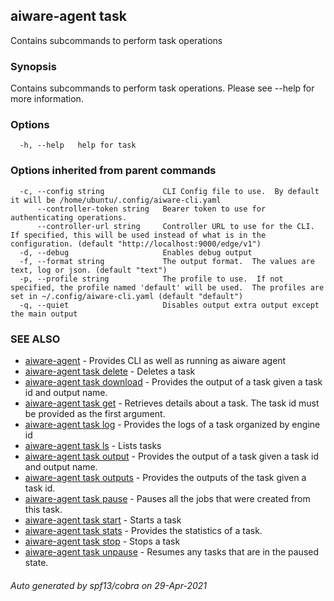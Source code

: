 ## aiware-agent task

Contains subcommands to perform task operations

### Synopsis

Contains subcommands to perform task operations.  Please see --help for more information.

### Options

```
  -h, --help   help for task
```

### Options inherited from parent commands

```
  -c, --config string             CLI Config file to use.  By default it will be /home/ubuntu/.config/aiware-cli.yaml
      --controller-token string   Bearer token to use for authenticating operations.
      --controller-url string     Controller URL to use for the CLI.  If specified, this will be used instead of what is in the configuration. (default "http://localhost:9000/edge/v1")
  -d, --debug                     Enables debug output
  -f, --format string             The output format.  The values are text, log or json. (default "text")
  -p, --profile string            The profile to use.  If not specified, the profile named 'default' will be used.  The profiles are set in ~/.config/aiware-cli.yaml (default "default")
  -q, --quiet                     Disables output extra output except the main output
```

### SEE ALSO

* [aiware-agent](/cli/aiware-agent.md)	 - Provides CLI as well as running as aiware agent
* [aiware-agent task delete](/cli/aiware-agent_task_delete.md)	 - Deletes a task
* [aiware-agent task download](/cli/aiware-agent_task_download.md)	 - Provides the output of a task given a task id and output name.
* [aiware-agent task get](/cli/aiware-agent_task_get.md)	 - Retrieves details about a task. The task id must be provided as the first argument.
* [aiware-agent task log](/cli/aiware-agent_task_log.md)	 - Provides the logs of a task organized by engine id
* [aiware-agent task ls](/cli/aiware-agent_task_ls.md)	 - Lists tasks
* [aiware-agent task output](/cli/aiware-agent_task_output.md)	 - Provides the output of a task given a task id and output name.
* [aiware-agent task outputs](/cli/aiware-agent_task_outputs.md)	 - Provides the outputs of the task given a task id.
* [aiware-agent task pause](/cli/aiware-agent_task_pause.md)	 - Pauses all the jobs that were created from this task.
* [aiware-agent task start](/cli/aiware-agent_task_start.md)	 - Starts a task
* [aiware-agent task stats](/cli/aiware-agent_task_stats.md)	 - Provides the statistics of a task.
* [aiware-agent task stop](/cli/aiware-agent_task_stop.md)	 - Stops a task
* [aiware-agent task unpause](/cli/aiware-agent_task_unpause.md)	 - Resumes any tasks that are in the paused state.

###### Auto generated by spf13/cobra on 29-Apr-2021
